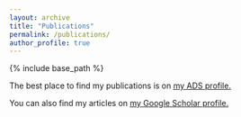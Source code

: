 ```yaml
---
layout: archive
title: "Publications"
permalink: /publications/
author_profile: true
---
```


{% include base_path %}

The best place to find my publications is on <u><a href="https://ui.adsabs.harvard.edu/search/q=orcid%3A0000-0001-8522-4983&sort=date+desc">my ADS profile</a>.</u>

You can also find my articles on <u><a href="https://scholar.google.com/citations?hl=en&user=VbHGZwIAAAAJ">my Google Scholar profile</a>.</u>

<!---{% if author.ads %}
  The best place to find my publications is on <u><a href="{{author.ads}}">my ADS profile</a>.</u>
{% endif %}--->

<!---{% for post in site.publications reversed %}
  {% include archive-single.html %}
{% endfor %}--->
